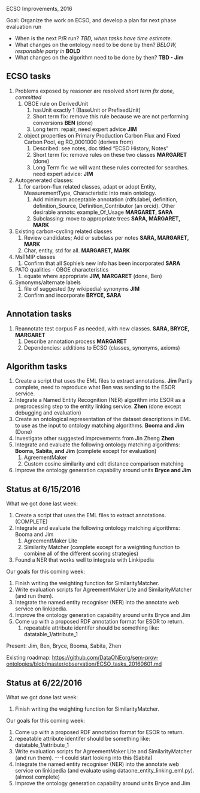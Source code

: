 


ECSO Improvements, 2016

Goal:  Organize the work on ECSO, and develop a plan for next phase
   evaluation run 
 - When is the next P/R run?  *TBD, when tasks have time estimate*.
 - What changes on the ontology need to be done by then? *BELOW, responsible party in*  **BOLD** 
 - What changes on the algorithm need to be done by then? **TBD - **Jim****

ECSO tasks
--------------

1. Problems exposed by reasoner are resolved *short term fix done, committed*
	1. OBOE rule on DerivedUnit 
		1. hasUnit exactly 1 (BaseUnit or PrefixedUnit) 
		2.	Short term fix: remove this rule because we are not performing conversions **BEN** (done)
		3. Long term: repair, need expert advice **JIM**
	2. object properties on Primary Production Carbon Flux and Fixed Carbon Pool, eg RO_0001000 (derives from) 
		1. Described: see notes, doc titled “ECSO History, Notes”
		2. Short term fix: remove rules on these two classes **MARGARET** (done)
		3. Long Term fix: we will want these rules corrected for searches. need expert advice: **JIM**
2. Autogenerated classes: 
	1. for carbon-flux related classes, adapt or adopt Entity, MeasurementType, Characteristic into main ontology. 
		1. Add minimum acceptable annotation (rdfs:label, definition, definition_Source, Definition_Contributor (an orcid). Other desirable annots: example_Of_Usage **MARGARET, SARA**
		2. Subclassing: move to appropriate trees **SARA, MARGARET, MARK**
3. Existing carbon-cycling related classes
	1. Review candidates; Add or subclass per notes **SARA, MARGARET, MARK**
	2. Char, entity, std for all. **MARGARET, MARK**
4. MsTMIP classes
	1. Confirm that all Sophie’s new info has been incorporated **SARA**
5. PATO qualities - OBOE characteristics
	1. equate where appropriate **JIM, MARGARET** (done, Ben)
6. Synonyms/alternate labels
	1. file of suggested (by wikipedia) synonyms **JIM**
	2. Confirm and incorporate **BRYCE, SARA**
	


Annotation tasks
--------------
1. Reannotate test corpus F as needed, with new classes. **SARA, BRYCE, MARGARET**
	1. Describe annotation process **MARGARET** 
	2. Dependencies: additions to ECSO (classes, synonyms, axioms)
	

Algorithm tasks
---------------
1. Create a script that uses the EML files to extract annotations. **Jim** Partly complete, need to reproduce what Ben was sending to the ESOR service.
2. Integrate a Named Entity Recognition (NER) algorithm into ESOR as a preprocessing step to the entity linking service. **Zhen** (done except debugging and evaluation) 
3. Create an ontological representation of the dataset descriptions in EML to use as the input to ontology matching algorithms. **Booma and Jim** (Done)
4. Investigate other suggested improvements from Jin Zheng **Zhen**
5. Integrate and evaluate the following ontology matching algorithms: **Booma, Sabita, and Jim** (complete except for evaluation)
	1. AgreementMaker
	2. Custom cosine similarity and edit distance comparison matching
6. Improve the ontology generation capability around units **Bryce and Jim**

Status at 6/15/2016
----------------
What we got done last week:

1. Create a script that uses the EML files to extract annotations. (COMPLETE)
2. Integrate and evaluate the following ontology matching algorithms: Booma and Jim
	1. AgreementMaker Lite
	2. Similarity Matcher (complete except for a weighting function to combine all of the different scoring strategies)
3. Found a NER that works well to integrate with Linkipedia

Our goals for this coming week:

1. Finish writing the weighting function for SimilarityMatcher.
2. Write evaluation scripts for AgreementMaker Lite and SimilarityMatcher (and run them).
3. Integrate the named entity recogniser (NER) into the annotate web service on linkipedia.
4. Improve the ontology generation capability around units Bryce and Jim
5. Come up with a proposed RDF annotation format for ESOR to return. 
	1. repeatable attribute identifer should be something like: datatable_1/attribute_1

Present: Jim, Ben, Bryce, Booma, Sabita, Zhen

Existing roadmap: https://github.com/DataONEorg/sem-prov-ontologies/blob/master/observation/ECSO_tasks_20160601.md

Status at 6/22/2016
----------------


What we got done last week:

1. Finish writing the weighting function for SimilarityMatcher.

Our goals for this coming week:

1. Come up with a proposed RDF annotation format for ESOR to return. 
  1. repeatable attribute identifer should be something like: datatable_1/attribute_1
2. Write evaluation scripts for AgreementMaker Lite and SimilarityMatcher (and run them). ---I could start looking into this (Sabita)
3. Integrate the named entity recogniser (NER) into the annotate web service on linkipedia (and evaluate using dataone_entity_linking_eml.py). (almost complete)
4. Improve the ontology generation capability around units Bryce and Jim
